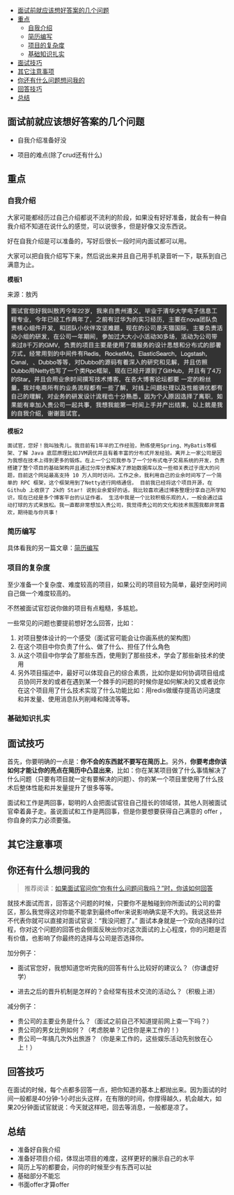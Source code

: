 <!-- TOPIC -->

- [面试前就应该想好答案的几个问题](#面试前就应该想好答案的几个问题)
- [重点](#重点)
  - [自我介绍](#自我介绍)
  - [简历编写](#简历编写)
  - [项目的复杂度](#项目的复杂度)
  - [基础知识扎实](#基础知识扎实)
- [面试技巧](#面试技巧)
- [其它注意事项](其它注意事项)
- [你还有什么问题想问我的](#你还有什么问题想问我的)
- [回答技巧](#回答技巧)
- [总结](#总结)

<!-- /TOPIC -->

## 面试前就应该想好答案的几个问题

- 自我介绍准备好没

- 项目的难点(除了crud还有什么)

## 重点

### 自我介绍

大家可能都经历过自己介绍都说不流利的阶段，如果没有好好准备，就会有一种自我介绍不知道在说什么的感觉，可以说很多，但是好像又没东西说。

好在自我介绍是可以准备的，写好后很长一段时间内面试都可以用。

大家可以把自我介绍写下来，然后说出来并且自己用手机录音听一下，联系到自己满意为止。

**模板1**

来源：敖丙

![自我介绍模板](../../media/pictures/essential-content-for-interview/自我介绍模板.png)

**模板2**

```
面试官，您好！我叫独秀儿。我目前有1年半的工作经验，熟练使用Spring、MyBatis等框架、了解 Java 底层原理比如JVM调优并且有着丰富的分布式开发经验。离开上一家公司是因为我想在技术上得到更多的锻炼。在上一个公司我参与了一个分布式电子交易系统的开发，负责搭建了整个项目的基础架构并且通过分库分表解决了原始数据库以及一些相关表过于庞大的问题，目前这个网站最高支持 10 万人同时访问。工作之余，我利用自己的业余时间写了一个简单的 RPC 框架，这个框架用到了Netty进行网络通信， 目前我已经将这个项目开源，在 Github 上收获了 2k的 Star! 说到业余爱好的话，我比较喜欢通过博客整理分享自己所学知识，现在已经是多个博客平台的认证作者。 生活中我是一个比较积极乐观的人，一般会通过运动打球的方式来放松。我一直都非常想加入贵公司，我觉得贵公司的文化和技术氛围我都非常喜欢，期待能与你共事！
```

### 简历编写

具体看我的另一篇文章：[简历编写](../.../docs/essential-content-for-interview/简历编写.md)

### 项目的复杂度

至少准备一个复杂度、难度较高的项目，如果公司的项目较为简单，最好空闲时间自己做一个难度较高的。

不然被面试官怼说你做的项目有点粗糙，多尴尬。

一些常见的问题也要提前想好怎么回答，比如：

1. 对项目整体设计的一个感受（面试官可能会让你画系统的架构图）
2. 在这个项目中你负责了什么、做了什么、担任了什么角色
3. 从这个项目中你学会了那些东西，使用到了那些技术，学会了那些新技术的使用
4. 另外项目描述中，最好可以体现自己的综合素质，比如你是如何协调项目组成员协同开发的或者在遇到某一个棘手的问题的时候你是如何解决的又或者说你在这个项目用了什么技术实现了什么功能比如：用redis做缓存提高访问速度和并发量、使用消息队列削峰和降流等等。

###  基础知识扎实





## 面试技巧

首先，你要明确的一点是：**你不会的东西就不要写在简历上**。另外，**你要考虑你该如何才能让你的亮点在简历中凸显出来**，比如：你在某某项目做了什么事情解决了什么问题（只要有项目就一定有要解决的问题）、你的某一个项目里使用了什么技术后整体性能和并发量提升了很多等等。

面试和工作是两回事，聪明的人会把面试官往自己擅长的领域领，其他人则被面试官牵着鼻子走。虽说面试和工作是两回事，但是你要想要获得自己满意的 offer ，你自身的实力必须要强。

## 其它注意事项

## 你还有什么想问我的

> 推荐阅读：[如果面试官问你“你有什么问题问我吗？”时，你该如何回答](https://snailclimb.gitee.io/javaguide/#/docs/essential-content-for-interview/PreparingForInterview/面试官-你有什么问题要问我)

就技术面试而言，回答这个问题的时候，只要你不是触碰到你所面试的公司的雷区，那么我觉得这对你能不能拿到最终offer来说影响确实是不大的。我说这些并不代表你就可以直接对面试官说：“我没问题了。” 面试本身就是一个双向选择的过程，你对这个问题的回答也会侧面反映出你对这次面试的上心程度，你的问题是否有价值，也影响了你最终的选择与公司是否选择你。

加分例子：

- 面试官您好，我想知道您听完我的回答有什么比较好的建议么？（你谦虚好学）

- 进去之后的晋升机制是怎样的？会经常有技术交流的活动么？（积极上进）

减分例子：

- 贵公司的主要业务是什么？（面试之前自己不知道提前网上查一下吗？）
- 贵公司的男女比例如何？（考虑脱单？记住你是来工作的！）
- 贵公司一年搞几次外出旅游？（你是来工作的，这些娱乐活动先别放在心上！）



## 回答技巧

在面试的时候，每个点都多回答一点，把你知道的基本上都抛出来。因为面试的时间一般都是40分钟-1小时出头这样，在有限的时间，你撑得越久，机会越大，如果20分钟面试官就说：今天就这样吧，回去等消息，一般都是凉了。

## 总结

- 准备好自我介绍
- 准备好项目介绍，体现出项目的难度，这样更好的展示自己的水平
- 简历上写的都要会，问你的时候至少有东西可以扯
- 基础部分不能忘
- 书面offer才算offer
